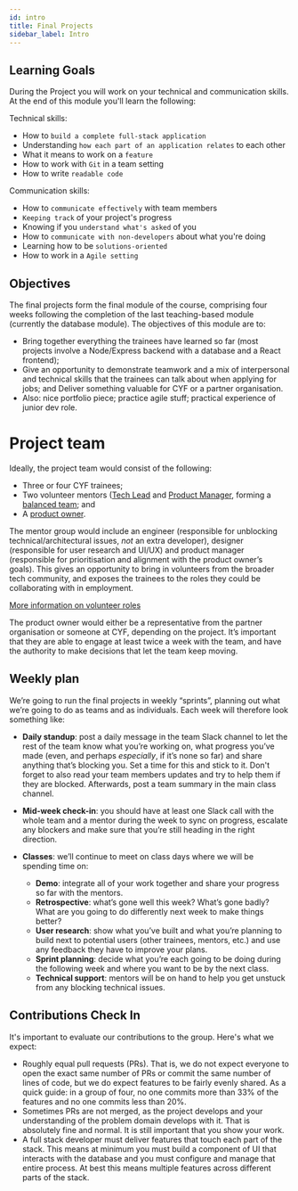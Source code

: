 ```yaml
---
id: intro
title: Final Projects
sidebar_label: Intro
---
```


## Learning Goals

During the Project you will work on your technical and communication skills. At the end of this module you'll learn the following:

Technical skills:

- How to `build a complete full-stack application`
- Understanding `how each part of an application relates` to each other
- What it means to work on a `feature`
- How to work with `Git` in a team setting
- How to write `readable code`

Communication skills:

- How to `communicate effectively` with team members
- `Keeping track` of your project's progress
- Knowing if you `understand what's asked` of you
- How to `communicate with non-developers` about what you're doing
- Learning how to be `solutions-oriented`
- How to work in a `Agile setting`

## Objectives

The final projects form the final module of the course, comprising four weeks following the completion of the last teaching-based module (currently the database module). The objectives of this module are to:

- Bring together everything the trainees have learned so far (most projects involve a Node/Express backend with a database and a React frontend);
- Give an opportunity to demonstrate teamwork and a mix of interpersonal and technical skills that the trainees can talk about when applying for jobs; and Deliver something valuable for CYF or a partner organisation.
- Also: nice portfolio piece; practice agile stuff; practical experience of junior dev role.

# Project team

Ideally, the project team would consist of the following:

- Three or four CYF trainees;
- Two volunteer mentors ([Tech Lead](https://docs.codeyourfuture.io/volunteers/teams-1/cyf-products-final-projects/roles/tech-lead) and [Product Manager](https://docs.codeyourfuture.io/volunteers/teams-1/cyf-products-final-projects/roles/product-manager), forming a [balanced team](https://www.youtube.com/watch?v=Z_Q4Q8rCVpU); and
- A [product owner](https://docs.codeyourfuture.io/volunteers/teams-1/cyf-products-final-projects/roles/product-owner).

The mentor group would include an engineer (responsible for unblocking technical/architectural issues, _not_ an extra developer), designer (responsible for user research and UI/UX) and product manager (responsible for prioritisation and alignment with the product owner’s goals). This gives an opportunity to bring in volunteers from the broader tech community, and exposes the trainees to the roles they could be collaborating with in employment.

[More information on volunteer roles](https://docs.codeyourfuture.io/volunteers/teams-1/cyf-products-final-projects/roles)

The product owner would either be a representative from the partner organisation or someone at CYF, depending on the project. It’s important that they are able to engage at least twice a week with the team, and have the authority to make decisions that let the team keep moving.

## Weekly plan

We’re going to run the final projects in weekly “sprints”, planning out what we’re going to do as teams and as individuals. Each week will therefore look something like:

- **Daily standup**: post a daily message in the team Slack channel to let the rest of the team know what you’re working on, what progress you’ve made (even, and perhaps _especially_, if it’s none so far) and share anything that’s blocking you. Set a time for this and stick to it. Don't forget to also read your team members updates and try to help them if they are blocked. Afterwards, post a team summary in the main class channel. 

- **Mid-week check-in**: you should have at least one Slack call with the whole team and a mentor during the week to sync on progress, escalate any blockers and make sure that you’re still heading in the right direction.
- **Classes**: we’ll continue to meet on class days where we will be spending time on:
  - **Demo**: integrate all of your work together and share your progress so far with the mentors.
  - **Retrospective**: what’s gone well this week? What’s gone badly? What are you going to do differently next week to make things better?
  - **User research**: show what you’ve built and what you’re planning to build next to potential users (other trainees, mentors, etc.) and use any feedback they have to improve your plans.
  - **Sprint planning**: decide what you’re each going to be doing during the following week and where you want to be by the next class.
  - **Technical support**: mentors will be on hand to help you get unstuck from any blocking technical issues.

## Contributions Check In
It's important to evaluate our contributions to the group. Here's what we expect:

- Roughly equal pull requests (PRs). That is, we do not expect everyone to open the exact same number of PRs or commit the same number of lines of code, but we do expect features to be fairly evenly shared. As a quick guide: in a group of four, no one commits more than 33% of the features and no one commits less than 20%.
- Sometimes PRs are not merged, as the project develops and your understanding of the problem domain develops with it. That is absolutely fine and normal. It is still important that you show your work.
- A full stack developer must deliver features that touch each part of the stack. This means at minimum you must build a component of UI that interacts with the database and you must configure and manage that entire process. At best this means multiple features across different parts of the stack.

